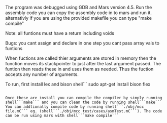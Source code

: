 The program was debugged using GDB and Mars version 4.5. Run the assembly code you can copy the assembly code in to mars and run it. 
alternativly if you are using the provided makefile you can type "make compile"

Note: all funtions must have a return including voids

Bugs: you cant assign and declare in one step
	you cant pass array vals to funtions

When fuctions are called thier arguments are stored in memory then the function moves its stackpointer to just after the last argument passed.
The funtion then reads these in  and uses them as needed. Thus the fuction accepts any number of arguments.

To run, first install lex and bison
shell```
sudo apt-get install bison flex
```

Once these are install you can compile the compiler by simply running shell```make``` and you can clean the code by running shell```make```
You can addtionally compile code by running shell```./obj/mcc file.mC``` eg. (shell```./obj/mcc test/cases/asmTest.mC```). The code can be run using mars with shell```make compile```